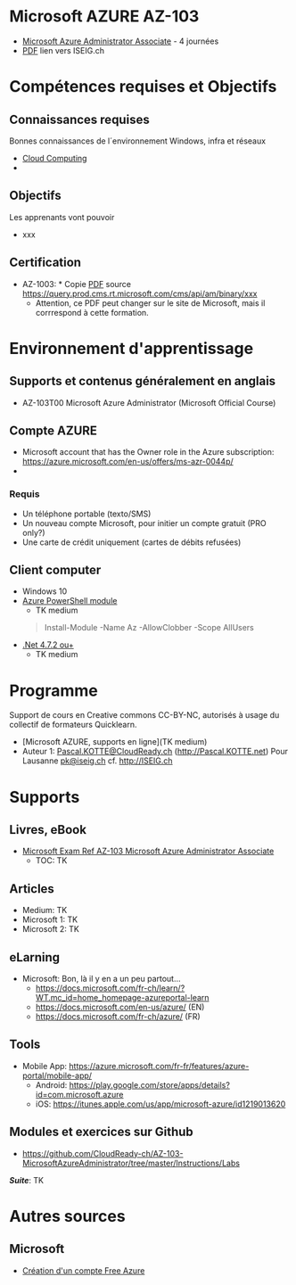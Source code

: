 # Microsoft AZURE AZ-103
* [Microsoft Azure Administrator Associate](http://www.iseig.ch/index.php?cnnx_nRef=131&cnnx_nLien=6) - 4 journées
* [PDF](http://www.iseig.ch/pdf/microsoft/microsoft%20certified_Azure%20Administrator%20Associate_AZ-103_iseig.pdf) lien vers ISEIG.ch

# Compétences requises et Objectifs
## Connaissances requises
Bonnes connaissances de l´environnement Windows, infra et réseaux
* [Cloud Computing](https://docs.microsoft.com/fr-ch/learn/modules/principles-cloud-computing/1-introduction)
* 
## Objectifs
Les apprenants vont pouvoir
* xxx
## Certification
* AZ-1003: * Copie [PDF](xxx) source https://query.prod.cms.rt.microsoft.com/cms/api/am/binary/xxx 
  * Attention, ce PDF peut changer sur le site de Microsoft, mais il corrrespond à cette formation.

# Environnement d'apprentissage
## Supports et contenus généralement en anglais
* AZ-103T00 Microsoft Azure Administrator (Microsoft Official Course)
## Compte AZURE
* Microsoft account that has the Owner role in the Azure subscription: https://azure.microsoft.com/en-us/offers/ms-azr-0044p/
* 
### Requis
* Un téléphone portable (texto/SMS)
* Un nouveau compte Microsoft, pour initier un compte gratuit (PRO only?)
* Une carte de crédit uniquement (cartes de débits refusées)
## Client computer
* Windows 10
* [Azure PowerShell module](https://docs.microsoft.com/en-us/powershell/azure/install-Az-ps?view=azps-3.0.0)
  * TK medium
  > Install-Module -Name Az -AllowClobber -Scope AllUsers
* [.Net 4.7.2 ou+](https://docs.microsoft.com/en-us/dotnet/framework/migration-guide/how-to-determine-which-versions-are-installed#net_d)
  * TK medium

# Programme
Support de cours en Creative commons CC-BY-NC, autorisés à usage du collectif de formateurs Quicklearn.
* [Microsoft AZURE, supports en ligne](TK medium)
* Auteur 1: Pascal.KOTTE@CloudReady.ch (http://Pascal.KOTTE.net) Pour Lausanne pk@iseig.ch cf. http://ISEIG.ch

# Supports
## Livres, eBook
* [Microsoft Exam Ref AZ-103 Microsoft Azure Administrator Associate](https://www.microsoftpressstore.com/store/exam-ref-az-103-microsoft-azure-administrator-9780135466582)
  * TOC: TK
## Articles
* Medium: TK
* Microsoft 1: TK
* Microsoft 2: TK
## eLarning
* Microsoft: Bon, là il y en a un peu partout...
  * https://docs.microsoft.com/fr-ch/learn/?WT.mc_id=home_homepage-azureportal-learn
  * https://docs.microsoft.com/en-us/azure/ (EN)
  * https://docs.microsoft.com/fr-ch/azure/ (FR)
## Tools
* Mobile App: https://azure.microsoft.com/fr-fr/features/azure-portal/mobile-app/
  * Android: https://play.google.com/store/apps/details?id=com.microsoft.azure
  * iOS: https://itunes.apple.com/us/app/microsoft-azure/id1219013620

## Modules et exercices sur Github
* https://github.com/CloudReady-ch/AZ-103-MicrosoftAzureAdministrator/tree/master/Instructions/Labs

***Suite***: TK

# Autres sources
## Microsoft
* [Création d'un compte Free Azure](https://www.youtube.com/watch?v=H53yVpKB3_c)
